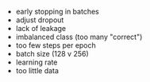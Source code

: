 - early stopping in batches
- adjust dropout
- lack of leakage
- imbalanced class (too many "correct")
- too few steps per epoch
- batch size (128 v 256)
- learning rate
- too little data
